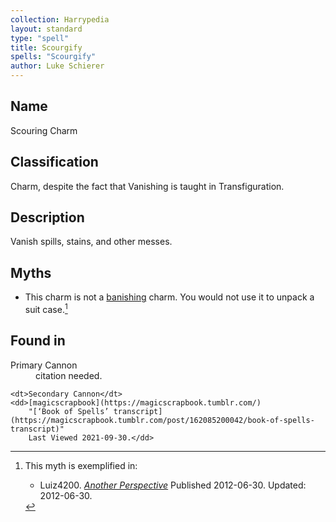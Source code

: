 ```yaml
---
collection: Harrypedia
layout: standard
type: "spell"
title: Scourgify
spells: "Scourgify"
author: Luke Schierer
---
```


## Name

Scouring Charm

## Classification

Charm, despite the fact that Vanishing is taught in Transfiguration.

## Description

Vanish spills, stains, and other messes.

## Myths

- This charm is not a [banishing][] charm. You would not use it to unpack a suit case.[^221215-1]

## Found in

<dl>
    <dt>Primary Cannon</dt>
    <dd>citation needed.</dd>

    <dt>Secondary Cannon</dt>
    <dd>[magicscrapbook](https://magicscrapbook.tumblr.com/)
        "[‘Book of Spells’ transcript](https://magicscrapbook.tumblr.com/post/162085200042/book-of-spells-transcript)"
        Last Viewed 2021-09-30.</dd>

</dl>

[banishing]: ../banishing

[^221215-1]: This myth is exemplified in:

    - Luiz4200.
      _[Another Perspective](https://www.fanfiction.net/s/8066097)_
      Published 2012-06-30. Updated: 2012-06-30.
